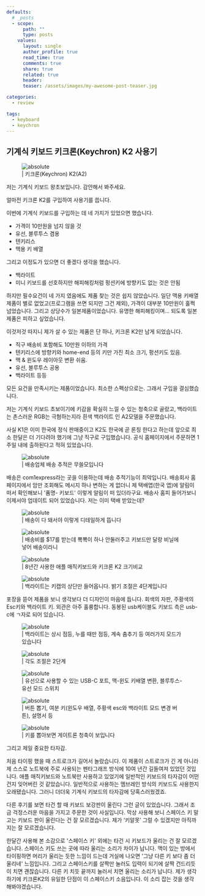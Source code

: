 ```yaml
---
defaults:
  # _posts
  - scope:
      path: ""
      type: posts
    values:
      layout: single
      author_profile: true
      read_time: true
      comments: true
      share: true
      related: true
      header:
      teaser: /assets/images/my-awesome-post-teaser.jpg

categories:
  - review

tags:
  - keyboard
  - keychron
---
```


## 기계식 키보드 키크론(Keychron) K2 사용기 

<figure>
  <img data-action="zoom" src='{{ "/assets/images/IMG_2959.jpg" | relative_url }}' alt='absolute'>
  <figcaption>| 키크론(Keychron) K2(A2)</figcaption>
</figure>

저는 기계식 키보드 왕초보입니다. 감안해서 봐주세요.

얼마전 키크론 K2를 구입하여 사용기를 씁니다.

이번에 기계식 키보드를 구입하는 데 네 가지가 있었으면 했습니다.

- 가격이 10만원을 넘지 않을 것
- 유선, 블루투스 겸용
- 텐키리스
- 맥용 키 배열

그리고 이정도가 있으면 더 좋겠다 생각을 했습니다. 
- 백라이트
- 미니 키보드를 선호하지만 해피해킹처럼 펑션키에 방향키도 없는 것은 안됨

하지만 필수요건이 네 가지 였음에도 제품 찾는 것은 쉽지 않았습니다. 일단 맥용 키배열 제품이 별로 없었고(프로그램을 쓰면 되지만 그건 제외), 가격이 대부분 10만원이 훌쩍 넘었습니다. 그리고 상당수가 일본제품이었습니다. 유명한 해피해킹이며... 되도록 일본 제품은 피하고 싶었습니다.

이것저것 따지니 제가 살 수 있는 제품은 단 하나, 키크론 K2만 남게 되었습니다.

- 직구 배송비 포함해도 10만원 이하의 가격
- 텐키리스에 방향키와 home-end 등의 키만 가진 최소 크기, 펑션키도 있음.
- 맥 & 윈도우 레이아웃 변환 쉬움.
- 유선, 블루투스 공용
- 백라이트 등등

모든 요건을 만족시키는 제품이었습니다. 최소한 스펙상으로는. 그래서 구입을 결심했습니다.

저는 기계식 키보드 초보이기에 키감을 확실히 느낄 수 있는 청축으로 골랐고, 백라이트는 촌스러운 RGB는 극혐하는지라 흰색 백라이트 인 A2모델을 주문했습니다.

사실 K1은 이미 한국에 정식 판매중이고 K2도 한국에 곧 론칭 한다고 하는데 앞으로 최소 한달은 더 기다려야 했기에 그냥 직구로 구입했습니다.
공식 홈페이지에서 주문하면 1주일 내에 출하된다고 적혀 있었습니다.

<figure>
  <img data-action="zoom" src='{{ "/assets/images/IMG_2940.jpg" | relative_url }}' alt='absolute'>
  <figcaption>| 배송업체 배송 추적은 무쓸모입니다</figcaption>
</figure>

배송은 com1express라는 곳을 이용하는데 배송 추적기능이 최악입니다.
배송회사 홈페이지에서 암만 조회해도 메시지 하나 변하는 게 없더니 제 택배앱(한국 앱)에 알림이 떠서 확인해보니 '품명- 키보드' 이렇게 알림이 떠 있더라구요.
배송사 홈피 들어가보니 이제서야 업데이트 되어 있었습니다. 저는 이미 택배 받았는데?

<figure>
  <img data-action="zoom" src='{{ "/assets/images/IMG_2962.jpg" | relative_url }}' alt='absolute'>
  <figcaption>| 배송이 다 돼서야 이렇게 디테일하게 뜹니다</figcaption>
</figure>

<figure>
  <img data-action="zoom" src='{{ "/assets/images/IMG_2956.jpg" | relative_url }}' alt='absolute'>
  <figcaption>| 배송비를 $17를 받는데 뽁뽁이 하나 안둘러주고 키보드만 달랑 비닐에 넣어 배송이라니</figcaption>
</figure>

<figure>
  <img data-action="zoom" src='{{ "/assets/images/IMG_3204.jpg" | relative_url }}' alt='absolute'>
  <figcaption>| 8년간 사용한 애플 매직키보드와 키크론 K2 크기비교</figcaption>
</figure>

<figure>
  <img data-action="zoom" src='{{ "/assets/images/IMG_3214.jpg" | relative_url }}' alt='absolute'>
  <figcaption>| 백라이트는 키캡의 상단만 들어옵니다. 밝기 조절은 4단계입니다</figcaption>
</figure>

포장을 뜯어 제품을 보니 생각보다 더 디자인이 마음에 듭니다. 회색의 자판, 주황색의 Esc키와 백라이트 키. 외관은 아주 훌륭합니다. 동봉된 usb케이블도 키보드 측은 usb-c에 ㄱ자로 되어 있습니다.

<figure>
  <img data-action="zoom" src='{{ "/assets/images/IMG_3215.jpg" | relative_url }}' alt='absolute'>
  <figcaption>| 백라이트는 상시 점등, 누를 때만 점등, 계속 춤추기 등 여러가지 모드가 있습니다</figcaption>
</figure>

<figure>
  <img data-action="zoom" src='{{ "/assets/images/IMG_3211.jpg" | relative_url }}' alt='absolute'>
  <figcaption>| 각도 조절은 2단계</figcaption>
</figure>

<figure>
  <img data-action="zoom" src='{{ "/assets/images/IMG_3208.jpg" | relative_url }}' alt='absolute'>
  <figcaption>| 유선으로 사용할 수 있는 USB-C 포트, 맥-윈도 키배열 변환, 블루투스-유선 모드 스위치</figcaption>
</figure>

<figure>
  <img data-action="zoom" src='{{ "/assets/images/IMG_3206.jpg" | relative_url }}' alt='absolute'>
  <figcaption>| 버튼 뽑기, 여분 키(윈도우 배열, 주황색 esc와 백라이트 모드 변경 버튼), 설명서 등</figcaption>
</figure>

<figure>
  <img data-action="zoom" src='{{ "/assets/images/IMG_3207.jpg" | relative_url }}' alt='absolute'>
  <figcaption>| 키를 뽑아보면 게이트론 청축이 보입니다</figcaption>
</figure>

그리고 제일 중요한 타자감.

처음 타이핑 했을 때 스트로크가 길어서 놀랐습니다. 이 제품이 스트로크가 긴 게 아니라 제 스스로 노트북에 주로 사용되는 펜타그래프 방식에 10여 년간 길들여져 있었던 것입니다. 애플 매직키보드와 노트북만 사용하고 있었기에 일반적인 키보드의 타자감이 어떤 건지 잊어버린 것 같았습니다.
일반적으로 사용하는 멤브레인 방식의 키보드도 사용한지 오래됐습니다. 그러니 더더욱 기계식 키보드의 타자감에 당혹스러웠겠죠.

다른 후기를 보면 타건 할 때 키보드 보강판이 울린다 그런 글이 있었습니다. 그래서 조금 걱정스러운 마음을 가지고 주문한 것이 사실입니다. 막상 사용해 보니 스페이스 키 말고는 키보드 판이 울린다는 건 잘 모르겠습니다. 제가 ‘키알못’ 그럴 수 있겠지만 아직까지는 잘 모르겠습니다.

한달간 사용해 본 소감으로 '스페이스 키' 외에는 타건 시 키보드가 울리는 건 잘 모르겠습니다. 스페이스 키도 쓰는 곳에 따라 울리는 소리가 차이가 납니다. 맥이 있는 방에서 타이핑하면 머리가 울리는 듯한 느낌이 드는데 거실에 나오면 '그냥 다른 키 보다 좀 더 울리네' 느낌입니다. 그리고 스페이스키를 살짝만 눌러도 입력이 되기에 살짝 건드리듯이 치면 괜찮습니다. 다른 키 치듯 끝까지 눌러서 치면 울리는 소리가 납니다. 제가 생각하기에 키크론K2의 유일한 단점이 이 스페이스키 소음입니다. 이 소리 잡는 것을 생각 해봐야겠습니다.

